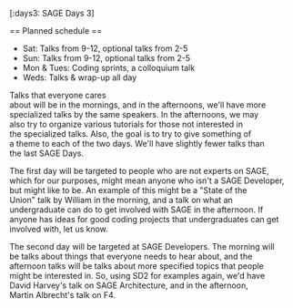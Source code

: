 [:days3: SAGE Days 3]

== Planned schedule ==
 
 * Sat: Talks from 9-12, optional talks from 2-5
 * Sun: Talks from 9-12, optional talks from 2-5
 * Mon & Tues: Coding sprints, a colloquium talk
 * Weds: Talks & wrap-up all day
 
Talks that everyone cares  
about will be in the mornings, and in the afternoons, we'll have more  
specialized talks by the same speakers. In the afternoons, we may  
also try to organize various tutorials for those not interested in  
the specialized talks. Also, the goal is to try to give something of  
a theme to each of the two days. We'll have slightly fewer talks than  
the last SAGE Days.
 
The first day will be targeted to people who are not experts on SAGE,  
which for our purposes, might mean anyone who isn't a SAGE Developer,  
but might like to be. An example of this might be a "State of the  
Union" talk by William in the morning, and a talk on what an  
undergraduate can do to get involved with SAGE in the afternoon. If  
anyone has ideas for good coding projects that undergraduates can get  
involved with, let us know. 

The second day will be targeted at SAGE Developers. The morning will  
be talks about things that everyone needs to hear about, and the  
afternoon talks will be talks about more specified topics that people  
might be interested in. So, using SD2 for examples again, we'd have  
David Harvey's talk on SAGE Architecture, and in the afternoon,  
Martin Albrecht's talk on F4.
